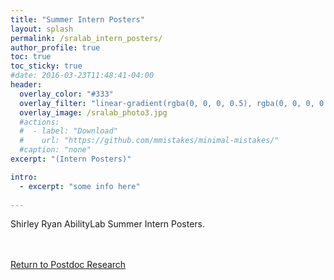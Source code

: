 ```yaml
---
title: "Summer Intern Posters"
layout: splash
permalink: /sralab_intern_posters/
author_profile: true
toc: true
toc_sticky: true
#date: 2016-03-23T11:48:41-04:00
header:
  overlay_color: "#333"
  overlay_filter: "linear-gradient(rgba(0, 0, 0, 0.5), rgba(0, 0, 0, 0.5))"
  overlay_image: /sralab_photo3.jpg
  #actions:
  #  - label: "Download"
  #    url: "https://github.com/mmistakes/minimal-mistakes/"
  #caption: "none"
excerpt: "(Intern Posters)"

intro: 
  - excerpt: "some info here"   
   
---
```

Shirley Ryan AbilityLab Summer Intern Posters.
<object data="{{ site.url }}{{ site.baseurl }}/_pages/research/files/SLEEP24_prez.pdf" width="1000" height="1000" type='application/pdf'></object>

<br><br>
[Return to Postdoc Research](/research_postdoc_page/)

